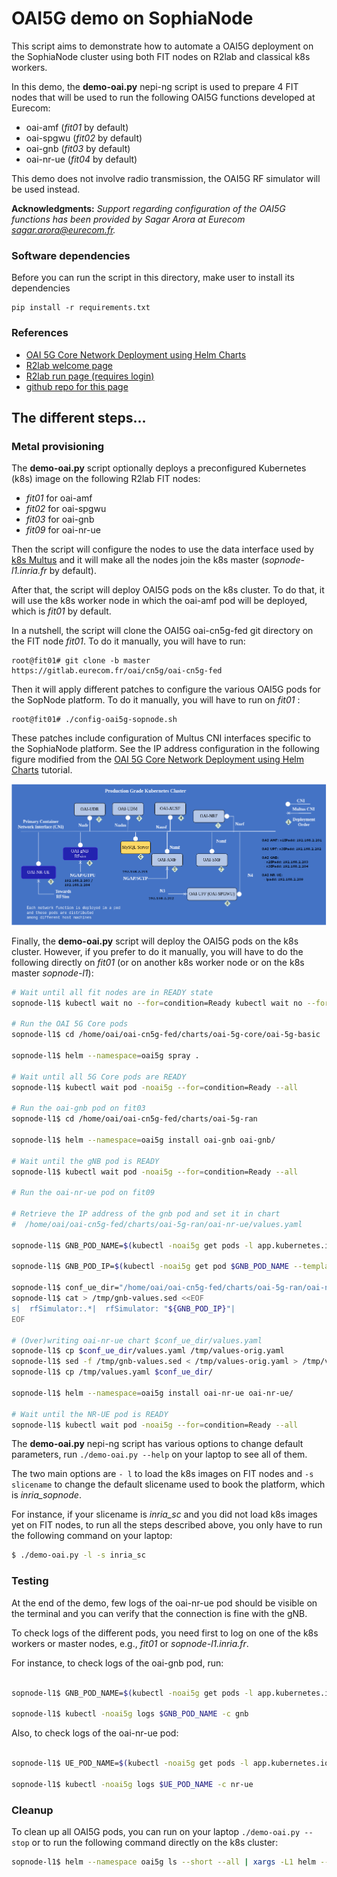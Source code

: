 

# OAI5G demo on SophiaNode

This script aims to demonstrate how to automate a OAI5G deployment on the SophiaNode cluster
using both FIT nodes on R2lab and classical k8s workers.

In this demo, the **demo-oai.py** nepi-ng script is used to prepare 4 FIT nodes that will be used to run the following OAI5G functions developed at Eurecom:

* oai-amf (*fit01* by default)
* oai-spgwu (*fit02* by default)
* oai-gnb (*fit03* by default)
* oai-nr-ue (*fit04* by default)

This demo does not involve radio transmission, the OAI5G RF simulator will be used instead.


**Acknowledgments:** _Support regarding configuration of the OAI5G functions has been provided by
Sagar Arora at Eurecom <sagar.arora@eurecom.fr>._


### Software dependencies

Before you can run the script in this directory, make user to install its dependencies

    pip install -r requirements.txt

### References

* [OAI 5G Core Network Deployment using Helm Charts](https://gitlab.eurecom.fr/oai/cn5g/oai-cn5g-fed/-/blob/master/docs/DEPLOY_SA5G_HC.md)
* [R2lab welcome page](https://r2lab.inria.fr/)
* [R2lab run page (requires login)](https://r2lab.inria.fr/run.md)
* [github repo for this page](https://github.com/sopnode/oai5g-rfsim)


## The different steps...

### Metal provisioning

The **demo-oai.py** script optionally deploys a preconfigured Kubernetes (k8s) image on the following R2lab FIT nodes: 

* *fit01* for oai-amf 
* *fit02* for oai-spgwu 
* *fit03* for oai-gnb 
* *fit09* for oai-nr-ue 

Then the script will configure the nodes to use the data interface used by [k8s Multus](https://github.com/k8snetworkplumbingwg/multus-cni) and it will make all the nodes join the k8s master (*sopnode-l1.inria.fr* by default).


After that, the script will deploy OAI5G pods on the k8s cluster. To do that, it will use the k8s worker node in which the oai-amf pod will be deployed, which is *fit01* by default. 

In a nutshell, the script will clone the OAI5G oai-cn5g-fed git directory on the FIT node *fit01*. To do it manually, you will have to run:

```
root@fit01# git clone -b master https://gitlab.eurecom.fr/oai/cn5g/oai-cn5g-fed
``` 
Then it will apply different patches to configure the various OAI5G pods for the SopNode platform. To do it manually, you will have to run on *fit01* :

```
root@fit01# ./config-oai5g-sopnode.sh
```

These patches include configuration of Multus CNI interfaces specific to the SophiaNode platform. See the IP address configuration in the following figure modified from the [OAI 5G Core Network Deployment using Helm Charts](https://gitlab.eurecom.fr/oai/cn5g/oai-cn5g-fed/-/blob/master/docs/DEPLOY_SA5G_HC.md) tutorial.

![Multus CNI Configuration](./helm-chart-basic-cni.png)

Finally, the **demo-oai.py** script will deploy the OAI5G pods on the k8s cluster. However, if you prefer to do it manually, you will have to do the following directly on *fit01* (or on another k8s worker node or on the k8s master *sopnode-l1*):


```bash
# Wait until all fit nodes are in READY state
sopnode-l1$ kubectl wait no --for=condition=Ready kubectl wait no --for=condition=Ready fit01 fit02 fit03 fit09

# Run the OAI 5G Core pods
sopnode-l1$ cd /home/oai/oai-cn5g-fed/charts/oai-5g-core/oai-5g-basic

sopnode-l1$ helm --namespace=oai5g spray .

# Wait until all 5G Core pods are READY
sopnode-l1$ kubectl wait pod -noai5g --for=condition=Ready --all

# Run the oai-gnb pod on fit03
sopnode-l1$ cd /home/oai/oai-cn5g-fed/charts/oai-5g-ran

sopnode-l1$ helm --namespace=oai5g install oai-gnb oai-gnb/

# Wait until the gNB pod is READY
sopnode-l1$ kubectl wait pod -noai5g --for=condition=Ready --all

# Run the oai-nr-ue pod on fit09

# Retrieve the IP address of the gnb pod and set it in chart 
#  /home/oai/oai-cn5g-fed/charts/oai-5g-ran/oai-nr-ue/values.yaml

sopnode-l1$ GNB_POD_NAME=$(kubectl -noai5g get pods -l app.kubernetes.io/name=oai-gnb -o jsonpath="{.items[0].metadata.name}")

sopnode-l1$ GNB_POD_IP=$(kubectl -noai5g get pod $GNB_POD_NAME --template '{{.status.podIP}}')

sopnode-l1$ conf_ue_dir="/home/oai/oai-cn5g-fed/charts/oai-5g-ran/oai-nr-ue"
sopnode-l1$ cat > /tmp/gnb-values.sed <<EOF
s|  rfSimulator:.*|  rfSimulator: "${GNB_POD_IP}"|
EOF

# (Over)writing oai-nr-ue chart $conf_ue_dir/values.yaml
sopnode-l1$ cp $conf_ue_dir/values.yaml /tmp/values-orig.yaml
sopnode-l1$ sed -f /tmp/gnb-values.sed < /tmp/values-orig.yaml > /tmp/values.yaml
sopnode-l1$ cp /tmp/values.yaml $conf_ue_dir/

sopnode-l1$ helm --namespace=oai5g install oai-nr-ue oai-nr-ue/

# Wait until the NR-UE pod is READY
sopnode-l1$ kubectl wait pod -noai5g --for=condition=Ready --all

```

The **demo-oai.py** nepi-ng script has various options to change default parameters, run ``./demo-oai.py --help`` on your laptop to see all of them.

The two main options are ``- l`` to load the k8s images on FIT nodes and ``-s slicename`` to change the default slicename used to book the platform, which is _inria\_sopnode_.

For instance, if your slicename is _inria\_sc_ and you did not load k8s images yet on FIT nodes, to run all the steps described above, you only have to run the following command on your laptop:

```bash
$ ./demo-oai.py -l -s inria_sc 
```


### Testing

At the end of the demo, few logs of the oai-nr-ue pod should be visible on the terminal and you can verify that the connection is fine with the gNB.

To check logs of the different pods, you need first to log on one of the k8s workers or master nodes, e.g., *fit01* or *sopnode-l1.inria.fr*.

For instance, to check logs of the oai-gnb pod, run:

``` bash 

sopnode-l1$ GNB_POD_NAME=$(kubectl -noai5g get pods -l app.kubernetes.io/name=oai-gnb -o jsonpath="{.items[0].metadata.name}")

sopnode-l1$ kubectl -noai5g logs $GNB_POD_NAME -c gnb
```

Also, to check logs of the oai-nr-ue pod:

``` bash 

sopnode-l1$ UE_POD_NAME=$(kubectl -noai5g get pods -l app.kubernetes.io/name=oai-nr-ue -o jsonpath="{.items[0].metadata.name}")

sopnode-l1$ kubectl -noai5g logs $UE_POD_NAME -c nr-ue
```


### Cleanup

To clean up all OAI5G pods, you can run on your laptop ``./demo-oai.py --stop`` or to run the following command directly on the k8s cluster:

```bash 
sopnode-l1$ helm --namespace oai5g ls --short --all | xargs -L1 helm --namespace oai5g delete
```




